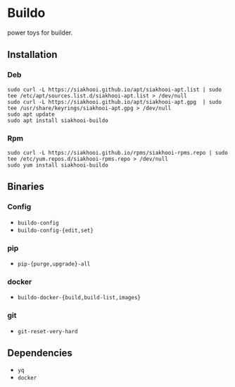 # Buildo

power toys for builder.

## Installation
### Deb
```
sudo curl -L https://siakhooi.github.io/apt/siakhooi-apt.list | sudo tee /etc/apt/sources.list.d/siakhooi-apt.list > /dev/null
sudo curl -L https://siakhooi.github.io/apt/siakhooi-apt.gpg  | sudo tee /usr/share/keyrings/siakhooi-apt.gpg > /dev/null
sudo apt update
sudo apt install siakhooi-buildo
```
### Rpm
```
sudo curl -L https://siakhooi.github.io/rpms/siakhooi-rpms.repo | sudo tee /etc/yum.repos.d/siakhooi-rpms.repo > /dev/null
sudo yum install siakhooi-buildo
```

## Binaries
### Config
- `buildo-config`
- `buildo-config-{edit,set}`

### pip
- `pip-{purge,upgrade}-all`

### docker
- `buildo-docker-{build,build-list,images}`

### git
- `git-reset-very-hard`

## Dependencies
- `yq`
- `docker`
